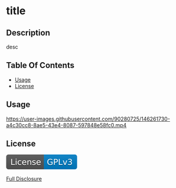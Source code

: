# title



## Description
  
  desc



## Table Of Contents

* [Usage](#usage)
* [License](#license)





## Usage

https://user-images.githubusercontent.com/90280725/146261730-a4c30cc8-8ae5-43e4-8087-597848e58fc0.mp4




## License

[![License: GPL v3](./assets/images/license-GPLv3-blue.svg)](./assets/license-docs/pretext/gpl-v3-pre.txt)

[Full Disclosure](./assets/license-docs/full-disclosure/gpl-v3.txt)






